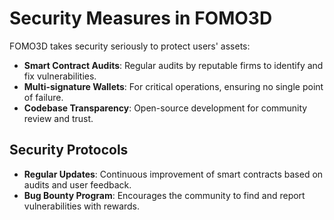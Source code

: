 # Security Measures in FOMO3D

FOMO3D takes security seriously to protect users' assets:

- **Smart Contract Audits**: Regular audits by reputable firms to identify and fix vulnerabilities.
- **Multi-signature Wallets**: For critical operations, ensuring no single point of failure.
- **Codebase Transparency**: Open-source development for community review and trust.

## Security Protocols

- **Regular Updates**: Continuous improvement of smart contracts based on audits and user feedback.
- **Bug Bounty Program**: Encourages the community to find and report vulnerabilities with rewards.